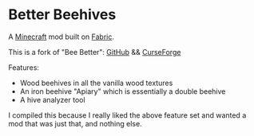 # Better Beehives

A [Minecraft](minecraft.net) mod built on [Fabric](fabricmc.net).

This is a fork of "Bee Better": [GitHub](https://github.com/Draylar/bee-better) && [CurseForge](https://www.curseforge.com/minecraft/mc-mods/bee-better)

Features:
* Wood beehives in all the vanilla wood textures
* An iron beehive "Apiary" which is essentially a double beehive
* A hive analyzer tool

I compiled this because I really liked the above feature set and wanted a mod that was just that, and nothing else.
